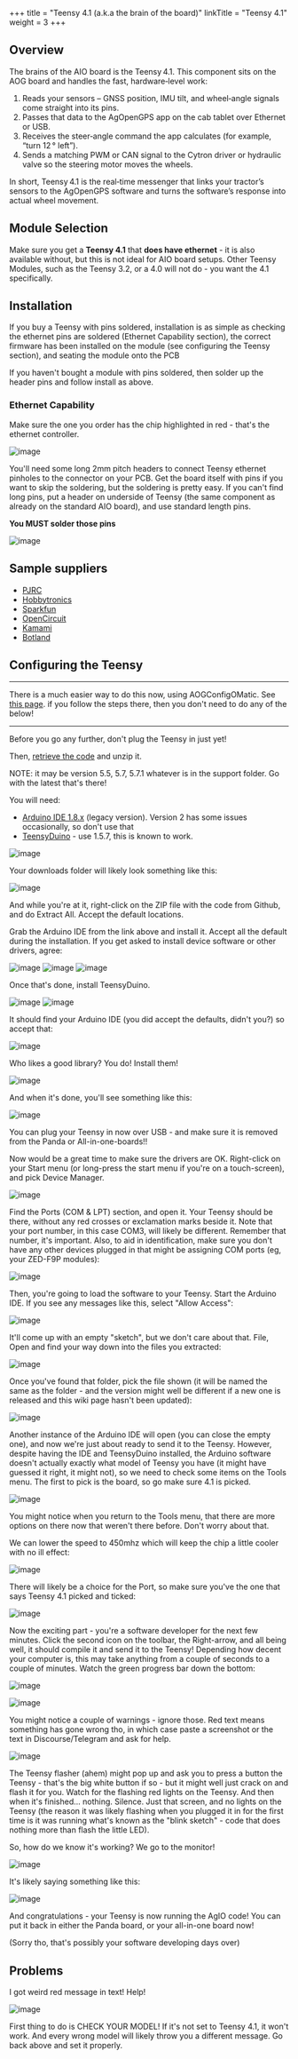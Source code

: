 +++
title = "Teensy 4.1 (a.k.a the brain of the board)"
linkTitle = "Teensy 4.1"
weight = 3
+++

## Overview

The brains of the AIO board is the Teensy 4.1. This component sits on the AOG
board and handles the fast, hardware‑level work:

1. Reads your sensors – GNSS position, IMU tilt, and wheel‑angle signals come
   straight into its pins.
2. Passes that data to the AgOpenGPS app on the cab tablet over Ethernet or USB.
3. Receives the steer‑angle command the app calculates (for example, “turn 12 °
   left”).
4. Sends a matching PWM or CAN signal to the Cytron driver or hydraulic valve so
   the steering motor moves the wheels.

In short, Teensy 4.1 is the real‑time messenger that links your tractor’s
sensors to the AgOpenGPS software and turns the software’s response into actual
wheel movement.

## Module Selection

Make sure you get a **Teensy 4.1** that **does have ethernet** - it is also
available without, but this is not ideal for AIO board setups. Other Teensy
Modules, such as the Teensy 3.2, or a 4.0 will not do - you want the 4.1
specifically.

## Installation

If you buy a Teensy with pins soldered, installation is as simple as checking
the ethernet pins are soldered (Ethernet Capability section), the correct
firmware has been installed on the module (see configuring the Teensy section),
and seating the module onto the PCB

If you haven't bought a module with pins soldered, then solder up the header
pins and follow install as above.

### Ethernet Capability

Make sure the one you order has the chip highlighted in red - that's the
ethernet controller.

![image](../../img/teensy-ethernet-controller.png)

You'll need some long 2mm pitch headers to connect Teensy ethernet pinholes to
the connector on your PCB. Get the board itself with pins if you want to skip
the soldering, but the soldering is pretty easy. If you can't find long pins,
put a header on underside of Teensy (the same component as already on the
standard AIO board), and use standard length pins.

**You MUST solder those pins**

![image](../../img/teensy-solder-pins.png)

## Sample suppliers

- [PJRC](https://www.pjrc.com/store/teensy41.html)
- [Hobbytronics](https://www.hobbytronics.co.uk/teensy-v41)
- [Sparkfun](https://www.sparkfun.com/products/16771)
- [OpenCircuit](https://opencircuit.shop/zoeken/Teensy-4.1)
- [Kamami](https://kamami.pl/en/teensy/1181424-teensy-41-without-ethernet-development-board-with-nxp-imxrt1062-arm-cortex-m7-microcontroller-with-connectors-dev-20360.html)
- [Botland](https://botland.store/arduino-compatible-boards-sparkfun/20186-teensy-41-arm-cortex-m7-with-connectors-compatible-with-arduino-dev-16996-714833879473.html)

## Configuring the Teensy

---

There is a much easier way to do this now, using AOGConfigOMatic. See
[this page](../../boards/configuring-boards/Configuring-The-Teensy). if you
follow the steps there, then you don't need to do any of the below!

---

Before you go any further, don't plug the Teensy in just yet!

Then,
[retrieve the code](https://github.com/AgOpenGPS-Official/Boards/archive/refs/heads/main.zip)
and unzip it.

NOTE: it may be version 5.5, 5.7, 5.7.1 whatever is in the support folder. Go
with the latest that's there!

You will need:

- [Arduino IDE 1.8.x](https://www.arduino.cc/en/software) (legacy version).
  Version 2 has some issues occasionally, so don't use that
- [TeensyDuino](https://www.pjrc.com/teensy/td_157/TeensyduinoInstall.exe) - use
  1.5.7, this is known to work.

![image](../../img/arduino-legacy-ide-download.png)

Your downloads folder will likely look something like this:

![image](../../img/arduino-download-folder.png)

And while you're at it, right-click on the ZIP file with the code from Github,
and do Extract All. Accept the default locations.

Grab the Arduino IDE from the link above and install it. Accept all the default
during the installation. If you get asked to install device software or other
drivers, agree:

![image](../../img/arduino-device-software-1.png)
![image](../../img/arduino-device-software-2.png)
![image](../../img/arduino-device-software-3.png)

Once that's done, install TeensyDuino.

![image](../../img/teensyduino-installer.png)
![image](../../img/teensyduino-install-serial-driver.png)

It should find your Arduino IDE (you did accept the defaults, didn't you?) so
accept that:

![image](../../img/teensyduino-arduino-folder.png)

Who likes a good library? You do! Install them!

![image](../../img/teensyduino-install-libraries.png)

And when it's done, you'll see something like this:

![image](../../img/teensyduino-install-finished.png)

You can plug your Teensy in now over USB - and make sure it is removed from the
Panda or All-in-one-boards!!

Now would be a great time to make sure the drivers are OK. Right-click on your
Start menu (or long-press the start menu if you're on a touch-screen), and pick
Device Manager.

![image](../../img/windows-device-manager.png)

Find the Ports (COM & LPT) section, and open it. Your Teensy should be there,
without any red crosses or exclamation marks beside it. Note that your port
number, in this case COM3, will likely be different. Remember that number, it's
important. Also, to aid in identification, make sure you don't have any other
devices plugged in that might be assigning COM ports (eg, your ZED-F9P modules):

![image](../../img/device-manager-ports.png)

Then, you're going to load the software to your Teensy. Start the Arduino IDE.
If you see any messages like this, select "Allow Access":

![image](../../img/arduino-java-firewall.png)

It'll come up with an empty "sketch", but we don't care about that. File, Open
and find your way down into the files you extracted:

![image](../../img/arduino-open-sketch-folder.png)

Once you've found that folder, pick the file shown (it will be named the same as
the folder - and the version might well be different if a new one is released
and this wiki page hasn't been updated):

![image](../../img/arduino-open-sketch.png)

Another instance of the Arduino IDE will open (you can close the empty one), and
now we're just about ready to send it to the Teensy. However, despite having the
IDE and TeensyDuino installed, the Arduino software doesn't actually exactly
what model of Teensy you have (it might have guessed it right, it might not), so
we need to check some items on the Tools menu. The first to pick is the board,
so go make sure 4.1 is picked.

![image](../../img/arduino-select-board.png)

You might notice when you return to the Tools menu, that there are more options
on there now that weren't there before. Don't worry about that.

We can lower the speed to 450mhz which will keep the chip a little cooler with
no ill effect:

![image](../../img/arduino-select-cpu-speed.png)

There will likely be a choice for the Port, so make sure you've the one that
says Teensy 4.1 picked and ticked:

![image](../../img/arduino-select-port.png)

Now the exciting part - you're a software developer for the next few minutes.
Click the second icon on the toolbar, the Right-arrow, and all being well, it
should compile it and send it to the Teensy! Depending how decent your computer
is, this may take anything from a couple of seconds to a couple of minutes.
Watch the green progress bar down the bottom:

![image](../../img/arduino-toolbar.png)

![image](../../img/arduino-upload.png)

You might notice a couple of warnings - ignore those. Red text means something
has gone wrong tho, in which case paste a screenshot or the text in
Discourse/Telegram and ask for help.

![image](../../img/arduino-teensy-flasher.png)

The Teensy flasher (ahem) might pop up and ask you to press a button the
Teensy - that's the big white button if so - but it might well just crack on and
flash it for you. Watch for the flashing red lights on the Teensy. And then when
it's finished... nothing. Silence. Just that screen, and no lights on the Teensy
(the reason it was likely flashing when you plugged it in for the first time is
it was running what's known as the "blink sketch" - code that does nothing more
than flash the little LED).

So, how do we know it's working? We go to the monitor!

![image](../../img/arduino-menu-serial-monitor.png)

It's likely saying something like this:

![image](../../img/arduino-serial-monitor.png)

And congratulations - your Teensy is now running the AgIO code! You can put it
back in either the Panda board, or your all-in-one board now!

(Sorry tho, that's possibly your software developing days over)

## Problems

I got weird red message in text! Help!

![image](../../img/arduino-problems.png)

First thing to do is CHECK YOUR MODEL! If it's not set to Teensy 4.1, it won't
work. And every wrong model will likely throw you a different message. Go back
above and set it properly.
